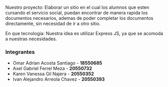 Nuestro proyecto:
Elaborar un sitio en el cual los alumnos que esten cursando el servicio social, puedan encontrar de manera rapida los documentos necesarios, 
ademas de poder completar los documentos directamente, sin necesidad de ir a otro sitio.

En que tecnologia:
Nuestra idea es utilizar Express JS, ya que se acomoda a nuestras necesidades.

<h3>Integrantes</h3>

<ul>
    <li>Omar Adrian Acosta Santiago - <b>18550685</b></li>
    <li>Axel Gabriel Ferrel Meza - <b>20550732</b></li>
    <li>Karen Vanessa Gil Najera - <b>20550352</b></li>
    <li>Ivan Alejandro Arreola Chavez - <b>20550393</b></li>
</ul>




